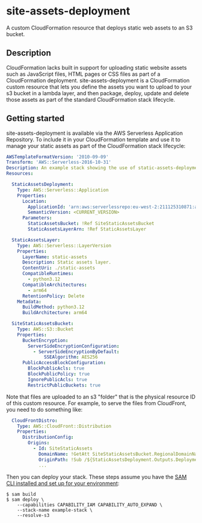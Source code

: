 # site-assets-deployment

A custom CloudFormation resource that deploys static web assets to an S3 bucket.

## Description

CloudFormation lacks built in support for uploading static website assets such as JavaScript files, HTML pages or CSS files as part of a CloudFormation deployment. site-assets-deployment is a CloudFormation custom resource that lets you define the assets you want to upload to your s3 bucket in a lambda layer, and then package, deploy, update and delete those assets as part of the standard CloudFormation stack lifecycle.

## Getting started

site-assets-deployment is available via the AWS Serverless Application Repository. To include it in your CloudFormation template and use it to manage your static assets as part of the CloudFormation stack lifecycle:

```yaml
AWSTemplateFormatVersion: '2010-09-09'
Transform: 'AWS::Serverless-2016-10-31'
Description: An example stack showing the use of static-assets-deployment
Resources:

  StaticAssetsDeployment:
    Type: AWS::Serverless::Application
    Properties:
      Location:
        ApplicationId: 'arn:aws:serverlessrepo:eu-west-2:211125310871:applications/static-assets-deployment'
        SemanticVersion: <CURRENT_VERSION>
      Parameters:
        StaticAssetsBucket: !Ref SiteStaticAssetsBucket
        StaticAssetsLayerArn: !Ref StaticAssetsLayer

  StaticAssetsLayer:
    Type: AWS::Serverless::LayerVersion
    Properties:
      LayerName: static-assets
      Description: Static assets layer.
      ContentUri: ./static-assets
      CompatibleRuntimes:
        - python3.12
      CompatibleArchitectures:
        - arm64
      RetentionPolicy: Delete
    Metadata:
      BuildMethod: python3.12
      BuildArchitecture: arm64

  SiteStaticAssetsBucket:
    Type: AWS::S3::Bucket
    Properties:
      BucketEncryption:
        ServerSideEncryptionConfiguration:
          - ServerSideEncryptionByDefault:
              SSEAlgorithm: AES256
      PublicAccessBlockConfiguration:
        BlockPublicAcls: true
        BlockPublicPolicy: true
        IgnorePublicAcls: true
        RestrictPublicBuckets: true
```

Note that files are uploaded to an s3 "folder" that is the physical resource ID of this custom resource. For example, to serve the files from CloudFront, you need to do something like:

```yaml
  CloudFrontDistro:
    Type: AWS::CloudFront::Distribution
    Properties:
      DistributionConfig:
        Origins:
          - Id: SiteStaticAssets
            DomainName: !GetAtt SiteStaticAssetsBucket.RegionalDomainName
            OriginPath: !Sub /${StaticAssetsDeployment.Outputs.DeploymentFolder}
            ...
```

Then you can deploy your stack. These steps assume you have the [SAM CLI installed and set up for your environment](https://docs.aws.amazon.com/serverless-application-model/latest/developerguide/serverless-sam-cli-install.html):

```
$ sam build
$ sam deploy \
    --capabilities CAPABILITY_IAM CAPABILITY_AUTO_EXPAND \
    --stack-name example-stack \
    --resolve-s3
```
